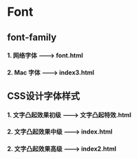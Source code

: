 # Font
## font-family
#### 1. 网络字体 ---> font.html
#### 2. Mac 字体 ---> index3.html

## CSS设计字体样式
#### 1. 文字凸起效果初级 ---> 文字凸起特效.html
#### 2. 文字凸起效果中级 ---> index.html
#### 2. 文字凸起效果高级 ---> index2.html
